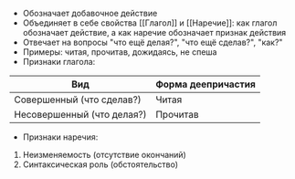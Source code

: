 - Обозначает добавочное действие
- Объединяет в себе свойства [[Глагол]] и [[Наречие]]: как глагол обозначает действие, а как наречие обозначает признак действия
- Отвечает на вопросы "что ещё делая?", "что ещё сделав?", "как?"
- Примеры: читая, прочитав, дожидаясь, не спеша
- Признаки глагола:

| Вид                        | Форма деепричастия |
| -------------------------- | ------------------ |
| Совершенный (что сделав?)  | Читая              |
| Несовершенный (что делая?) | Прочитав           |
- Признаки наречия:
1. Неизменяемость (отсутствие окончаний)
2. Синтаксическая роль (обстоятельство)